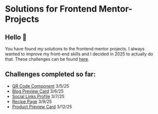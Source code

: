 # Solutions for Frontend Mentor-Projects

## Hello 👋

You have found my solutions to the frontend mentor projects. I always wanted to improve my front-end skills and I decided in 2025 to actually do that.
These challenges can be found [here](https://www.frontendmentor.io/challenges).

## Challenges completed so far:
- [QR Code Component](https://taylor-mcneil.github.io/FrontendMentorSolutions/qr-code-component-main/) 3/5/25
- [Blog Preview Card](https://taylor-mcneil.github.io/FrontendMentorSolutions/blog-preview-card-main/) 3/6/25
- [Social Links Profile](https://taylor-mcneil.github.io/FrontendMentorSolutions/social-links-profile-main/) 3/7/25
- [Recipe Page](https://taylor-mcneil.github.io/FrontendMentorSolutions/recipe-page-main/) 3/9/25
- [Product Preview Card](https://taylor-mcneil.github.io/FrontendMentorSolutions/product-preview-card-component-main/) 3/12/25